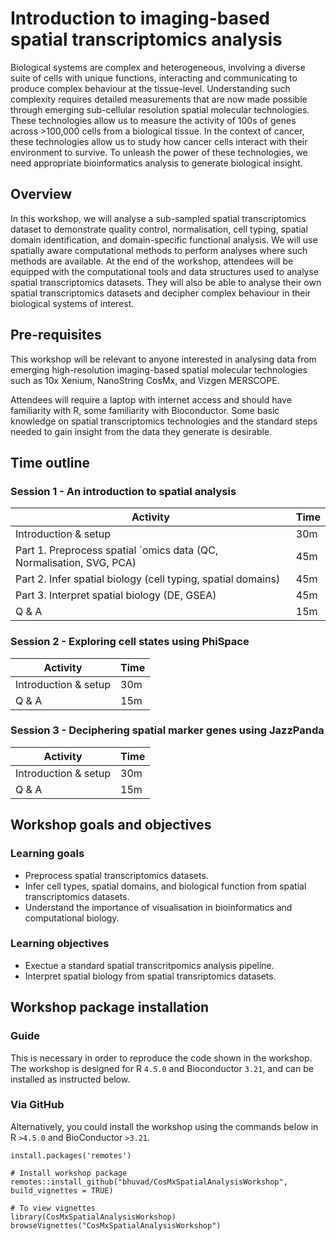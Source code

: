 # Introduction to imaging-based spatial transcriptomics analysis

Biological systems are complex and heterogeneous, involving a diverse suite of cells with unique functions, interacting and communicating to produce complex behaviour at the tissue-level. Understanding such complexity requires detailed measurements that are now made possible through emerging sub-cellular resolution spatial molecular technologies. These technologies allow us to measure the activity of 100s of genes across >100,000 cells from a biological tissue. In the context of cancer, these technologies allow us to study how cancer cells interact with their environment to survive. To unleash the power of these technologies, we need appropriate bioinformatics analysis to generate biological insight.

## Overview

In this workshop, we will analyse a sub-sampled spatial transcriptomics dataset to demonstrate quality control, normalisation, cell typing, spatial domain identification, and domain-specific functional analysis. We will use spatially aware computational methods to perform analyses where such methods are available. At the end of the workshop, attendees will be equipped with the computational tools and data structures used to analyse spatial transcriptomics datasets. They will also be able to analyse their own spatial transcriptomics datasets and decipher complex behaviour in their biological systems of interest.

## Pre-requisites 

This workshop will be relevant to anyone interested in analysing data from emerging high-resolution imaging-based spatial molecular technologies such as 10x Xenium, NanoString CosMx, and Vizgen MERSCOPE.

Attendees will require a laptop with internet access and should have familiarity with R, some familiarity with Bioconductor. Some basic knowledge on spatial transcriptomics technologies and the standard steps needed to gain insight from the data they generate is desirable.

## Time outline

### Session 1 - An introduction to spatial analysis

| Activity                                                             | Time |
|----------------------------------------------------------------------|------|
| Introduction & setup                                                 | 30m  |
| Part 1. Preprocess spatial `omics data (QC, Normalisation, SVG, PCA) | 45m  |
| Part 2. Infer spatial biology (cell typing, spatial domains)         | 45m  |
| Part 3. Interpret spatial biology (DE, GSEA)                         | 45m  |
| Q & A                                                                | 15m  |

### Session 2 - Exploring cell states using PhiSpace

| Activity                                                             | Time |
|----------------------------------------------------------------------|------|
| Introduction & setup                                                 | 30m  |
| Q & A                                                                | 15m  |

### Session 3 - Deciphering spatial marker genes using JazzPanda

| Activity                                                             | Time |
|----------------------------------------------------------------------|------|
| Introduction & setup                                                 | 30m  |
| Q & A                                                                | 15m  |


## Workshop goals and objectives

### Learning goals

 - Preprocess spatial transcriptomics datasets.
 - Infer cell types, spatial domains, and biological function from spatial transcriptomics datasets.
 - Understand the importance of visualisation in bioinformatics and computational biology.

### Learning objectives

 - Exectue a standard spatial transcritpomics analysis pipeline.
 - Interpret spatial biology from spatial transriptomics datasets.

## Workshop package installation 

### Guide

This is necessary in order to reproduce the code shown in the workshop. 
The workshop is designed for R `4.5.0` and Bioconductor `3.21`, and can be installed as instructed below.

### Via GitHub

Alternatively, you could install the workshop using the commands below in R `>4.5.0` and BioConductor `>3.21`.

```
install.packages('remotes')

# Install workshop package
remotes::install_github("bhuvad/CosMxSpatialAnalysisWorkshop", build_vignettes = TRUE)

# To view vignettes
library(CosMxSpatialAnalysisWorkshop)
browseVignettes("CosMxSpatialAnalysisWorkshop")
```
